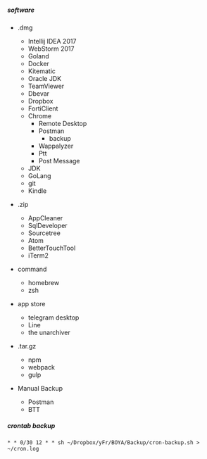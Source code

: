 ##### software
* .dmg
  * Intellij IDEA 2017
  * WebStorm 2017
  * Goland
  * Docker
  * Kitematic
  * Oracle JDK
  * TeamViewer
  * Dbevar
  * Dropbox
  * FortiClient
  * Chrome
    * Remote Desktop
    * Postman 
      * backup
    * Wappalyzer
    * Ptt
    * Post Message
  * JDK
  * GoLang
  * git
  * Kindle
  
* .zip
  * AppCleaner
  * SqlDeveloper
  * Sourcetree
  * Atom
  * BetterTouchTool
  * iTerm2

* command
  * homebrew
  * zsh

* app store
  * telegram desktop
  * Line
  * the unarchiver

* .tar.gz
  * npm
  * webpack
  * gulp
  
* Manual Backup
  * Postman
  * BTT

##### crontab backup
```
* * 0/30 12 * * sh ~/Dropbox/yFr/BOYA/Backup/cron-backup.sh > ~/cron.log
```